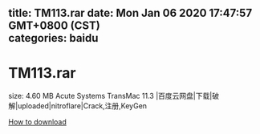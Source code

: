 
title: TM113.rar
date: Mon Jan 06 2020 17:47:57 GMT+0800 (CST)    
categories: baidu
---

# TM113.rar
size: 4.60 MB
 Acute Systems TransMac 11.3 |百度云网盘|下载|破解|uploaded|nitroflare|Crack,注册,KeyGen
 

[How to download](https://bpcam.bemobtrk.com/go/2ceec3aa-1ca2-46d6-b9ff-aaa5c184517c?jno=4467)
